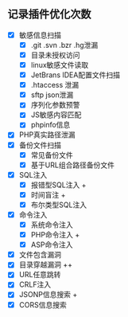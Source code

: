 
## 记录插件优化次数
- [x] 敏感信息扫描
    - [x] .git .svn .bzr .hg泄漏
    - [x] 目录未授权访问
    - [x] linux敏感文件读取
    - [x] JetBrans IDEA配置文件扫描
    - [x] .htaccess 泄漏
    - [x] sftp json泄漏
    - [x] 序列化参数预警
    - [x] JS敏感内容匹配
    - [x] phpinfo信息
- [x] PHP真实路径泄漏
- [x] 备份文件扫描
    - [x] 常见备份文件
    - [x] 基于URL组合路径备份文件
- [x] SQL注入
    - [x] 报错型SQL注入 +
    - [x] 时间盲注 +
    - [x] 布尔类型SQL注入
- [x] 命令注入
    - [x] 系统命令注入
    - [x] PHP命令注入 +
    - [x] ASP命令注入
- [x] 文件包含漏洞
- [x] 目录穿越漏洞 ++
- [x] URL任意跳转
- [x] CRLF注入
- [x] JSONP信息搜索 +
- [x] CORS信息搜索